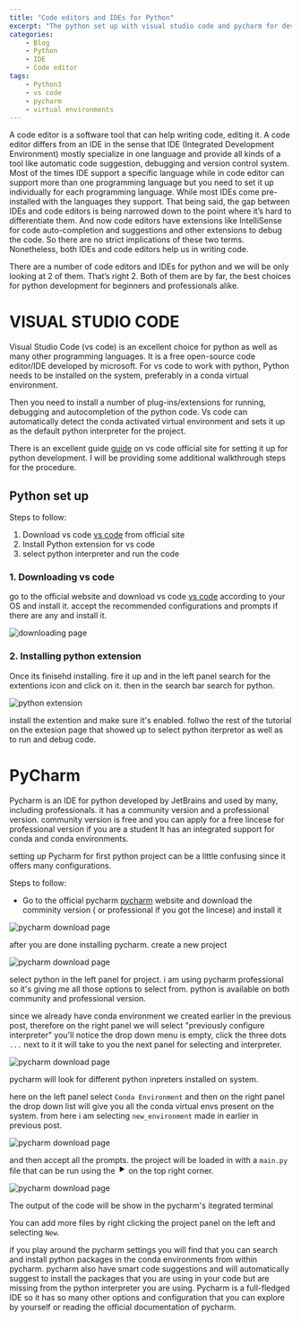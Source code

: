 ```yaml
---
title: "Code editors and IDEs for Python"
excerpt: "The python set up with visual studio code and pycharm for development environment"
categories:
    - Blog
    - Python
    - IDE
    - Code editor
tags:
    - Python3
    - vs code
    - pycharm
    - virtual environments
---
```

A code editor is a software tool that can help writing code, editing it. A code editor differs from an IDE in the sense that IDE (Integrated Development Environment) mostly specialize in one language and provide all kinds of a tool like automatic code suggestion, debugging and version control system. Most of the times IDE support a specific language while in code editor can support more than one programming language but you need to set it up individually for each programming language. While most IDEs come pre-installed with the languages they support. That being said, the gap between IDEs and code editors is being narrowed down to the point where it’s hard to differentiate them. And now code editors have extensions like IntelliSense for code auto-completion and suggestions and other extensions to debug the code.  So there are no strict implications of these two terms. Nonetheless, both IDEs and code editors help us in writing code.

There are a number of code editors and IDEs for python and we will be only looking at 2 of them. That’s right 2. Both of them are by far, the best choices for python development for beginners and professionals alike. 

# VISUAL STUDIO CODE

Visual Studio Code (vs code) is an excellent choice for python as well as many other programming languages. It is a free open-source code editor/IDE  developed by microsoft.
For vs code to work with python, Python needs to be installed on the system, preferably in a conda virtual environment.

Then you need to install a number of plug-ins/extensions for running, debugging and autocompletion of the python code. Vs code can automatically detect the conda activated virtual environment and sets it up as the default python interpreter for the project.

There is an excellent guide [guide] on vs code official site for setting it up for python development. I will be providing some additional walkthrough steps for the procedure.

[guide]: https://code.visualstudio.com/docs/python/python-tutorial

## Python set up

Steps to follow:


1. Download vs code [vs code] from official site
2. Install Python extension for vs code
3. select python interpreter and run the code

[vs code]: https://code.visualstudio.com/Download

### 1. Downloading vs code
go to the official website and download vs code [vs code] according to your OS and install it. accept the recommended configurations and prompts if there are any and install it.

![downloading page](/assets/images/python-IDE/vscode_download.png)


### 2. Installing python extension

Once its finisehd installing. fire it up and  in the left panel search for the extentions icon and click on it. then in the search bar search for python.

![python extension](/assets/images/python-IDE/vscode.png)

install the extention and make sure it's enabled. follwo the rest of the tutorial on the extesion page that showed up to select python iterpretor as well as  to run and debug code.


# PyCharm

Pycharm is an IDE for python developed by JetBrains and  used by many, including professionals. it has a community version and a professional version. community version is free and you can apply for a free lincese for professional version if you are a student
It has an integrated support for conda and conda environments.

setting up Pycharm for first python project can be a little confusing since it offers many configurations.

Steps to follow:
+ Go to the official pycharm [pycharm] website  and download the comminity version (  or professional if you got the lincese) and install it

[pycharm]: https://www.jetbrains.com/pycharm/download/#section=windows

![pycharm download page](/assets/images/python-IDE/pycharm_down.png)

after you are done installing pycharm. create a new project

![pycharm download page](/assets/images/python-IDE/welcome_pycharm.png)

select python in the left panel for project. i am using pycharm professional so it's giving me all those options to select from. python is available on both community and professional version.

since we already have conda environment we created earlier in the previous post, therefore on the right panel we will select
"previously configure interpreter"
you'll notice the drop down menu is empty,
click the three dots `...` next to it it will take to you the next panel for selecting and interpreter.

![pycharm download page](/assets/images/python-IDE/select_python.png)

pycharm will look for different python inpreters installed on system.

here on the left panel select `Conda Environment` and then on the right panel the drop down list will give you all the conda virtual envs present on the system.
from here i am selecting `new_environment` made in earlier in previous post.

![pycharm download page](/assets/images/python-IDE/conda_env.png)

and then accept all the prompts. the project will be loaded in with a `main.py` file that can be run using the <svg xmlns="http://www.w3.org/2000/svg" width="16" height="16" fill="currentColor" class="bi bi-play-fill" viewBox="0 0 16 16">
  <path d="m11.596 8.697-6.363 3.692c-.54.313-1.233-.066-1.233-.697V4.308c0-.63.692-1.01 1.233-.696l6.363 3.692a.802.802 0 0 1 0 1.393z"/>
</svg> on the top right corner.

![pycharm download page](/assets/images/python-IDE/project_loaded.png)

The output of the code will be show in the 
pycharm's itegrated terminal

You can add more files by right clicking the project panel on the left and selecting `New`.

if you play around the pycharm settings you will find that you can search and install python packages in the conda environments from within pycharm. pycharm also have smart code suggestions and will automatically suggest to install the packages that you are using in your code but are missing from the python interpreter you are using.
Pycharm is a full-fledged IDE so it has so many other options and configuration that you can explore by yourself or reading the official documentation of pycharm.


